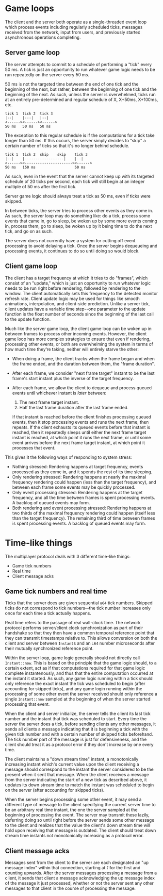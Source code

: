 
# Game loops

The client and the server both operate as a single-threaded event loop which
process events including regularly scheduled ticks, messages received from the
network, input from users, and previously started asynchronous operations
completing.

## Server game loop

The server attempts to commit to a schedule of performing a "tick" every 50 ms.
A tick is just an opportunity to run whatever game logic needs to be run
repeatedly on the server every 50 ms.

50 ms is not the targeted time between the end of one tick and the beginning of
the next, but rather, between the beginning of one tick and the beginning of
the next. As such, unless the server is overwhelmed, ticks run at an entirely
pre-determined and regular schedule of X, X+50ms, X+100ms, etc.

    tick 1  tick 2  tick 3
    |--|    |---|   |--|
    <------><------><------>
    50 ms   50 ms   50 ms

The exception to this regular schedule is if the computations for a tick take
longer than 50 ms. If this occurs, the server simply decides to "skip" a
certain number of ticks so that it's no longer behind schedule.

    tick 1  tick 2  skip    skip    tick 3
    |--|    |------------------|    |--|
    <------><----------------------><------>
    50 ms   150 ms                  50 ms

As such, even in the event that the server cannot keep up with its targeted
schedule of 20 ticks per second, each tick will still begin at an integer
multiple of 50 ms after the first tick.

Server game logic should always treat a tick as 50 ms, even if ticks were
skipped.

In between ticks, the server tries to process other events as they come in.
As such, the server loop may do something like: do a tick, process some events
that came in, go to sleep, be woken up by some more events coming in, process
them, go to sleep, be woken up by it being time to do the next tick, and go on
as such.

The server does not currently have a system for cutting off event processing
to avoid delaying a tick. Once the server begins dequeueing and processing
events, it continues to do so until doing so would block.

## Client game loop

The client has a target frequency at which it tries to do "frames", which
consist of an "update," which is just an opportunity to run whatever logic
needs to be run right before rendering, followed by rendering to the window.
The client automatically sets this frequency to the detected monitor refresh
rate. Client update logic may be used for things like smooth animations,
interpolation, and client-side prediction. Unlike a server tick, client updates
have a variable time step--one parameter to the update function is the float
number of seconds since the beginning of the last call to the update function.

Much like the server game loop, the client game loop can be woken up in between
frames to process other incoming events. However, the client game loop has more
complex strategies to ensure that even if rendering, processing other events,
or both are overwhelming the system in terms of how much time they're taking,
neither will entirely starve the other:

- When doing a frame, the client tracks when the frame began and when the frame
  ended, and the duration between them, the "frame duration".
- After each frame, we consider "next frame target" instant to be the last
  frame's start instant plus the inverse of the target frequency.
- After each frame, we allow the client to dequeue and process queued events
  until whichever instant is _later_ between:

  1. The next frame target instant.
  2. Half the last frame duration after the last frame ended.

  If that instant is reached before the client finishes processing queued
  events, then it stop processing events and runs the next frame, then repeats.
  If the client exhausts its queued events before that instant is reached, then
  it repeatedly sleeps until either the next frame target instant is reached,
  at which point it runs the next frame, or until some event arrives before the
  next frame target instant, at which point it processes that event.

This gives it the following ways of responding to system stress:

- Nothing stressed: Rendering happens at target frequency, events processed
  as they come in, and it spends the rest of its time sleeping.
- Only rendering stressed: Rendering happens at nearly the maximal frequency
  rendering could happen (less than the target frequency), and between each
  frame some events may be quickly processed.
- Only event processing stressed: Rendering happens at the target frequency,
  and all the time between frames is spent processing events. A backlog of
  queued events may form.
- Both rendering and event processing stressed: Rendering happens at two thirds
  of the maximal frequency rendering could happen (itself less than the target
  frequency). The remaining third of time between frames is spent processing
  events. A backlog of queued events may form.


# Time-like things

The multiplayer protocol deals with 3 different time-like things:

- Game tick numbers
- Real time
- Client message acks

## Game tick numbers and real time 

Ticks that the server does are given sequential `u64` tick numbers. Skipped
ticks do not correspond to tick numbers--the tick number increases only once
for each time a tick actually happens.

Real time refers to the passage of real wall-clock time. The network protocol
performs server/client clock synchronization as part of their handshake so that
they then have a common temporal reference point that they can transmit
timestamps relative to. This allows conversion on both the client and server
between `Instant`s and an `i64` number microseconds after their mutually
synchronized reference point.

Within the server loop, game logic generally should not directly call
`Instant::now`. This is based on the principle that the game logic should, to
a certain extent, act as if that computations required for that game logic
complete instantenously, and thus that the entire computation occurred at the
instant it started. As such, any game logic running within a tick should only
reference the exact instant the tick was scheduled to begin (after accounting
for skipped ticks), and any game login running within the processing of some
other event the server received should only reference a single `Instant::now`
sampled at the beginning of when the server started processing that event.

When the client and server initialize, the server tells the client its last
tick number and the instant that tick was scheduled to start. Every time the
server the server does a tick, before sending clients any other messages, it
sends all clients a message indicating that it is beginning a tick with the
given tick number and with a certain number of skipped ticks beforehand. The
tick number part of the message is just for defensiveness, and the client
should treat it as a protocol error if they don't increase by one every time.

The client maintains a "down stream time" instant, a monotonically increasing
instant which's current value upon the client receiving a message should
correspond to the instant the server considered to be the present when it sent
that message. When the client receives a message from the server indicating
the start of a new tick as described above, it updates its down stream time to
match the instant was scheduled to begin on the server (after accounting for
skipped ticks).

When the server begins processing some other event, it may send a different
type of message to the client specifying the current server time to be an
arbitrary real time instant, the one the server sampled at the beginning of
processing the event. The server may transmit these lazily, deferring doing so
until right before the server sends some other message to the client and
realizes that the value the client's down stream time will hold upon receiving
that message is outdated. The client should treat down stream time instants not
monotonically increasing as a protocol error.

## Client message acks

Messages sent from the client to the server are each designated an "up message
index" within that connection, starting at _1_ for the first and counting
upwards. After the server messages processing a message from a client, it
sends that client a message acknowledging the up message index of the message
it just processed, whether or not the server sent any other messages to that
client in the course of processing the message.
